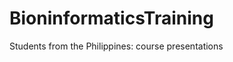BioninformaticsTraining
=======================

Students from the Philippines: course presentations
